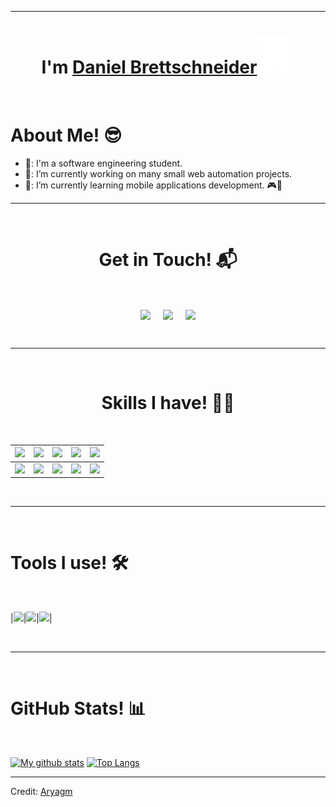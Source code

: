 
<hr>
<h1 align="center">I'm <a href="https://github.com/DanielBretts">Daniel Brettschneider<a><img src="https://github.com/Kathryn-Jie/Kathryn-Jie/blob/main/wave.gif" width="60px"/></h1>
<Br>
<h1>About Me! 😎</h1>

- 🏫: I'm a software engineering student.
- 🔭: I’m currently working on many small web automation projects.
- 🌱: I’m currently learning mobile applications development. 🎮📱
  
<hr>
<Br>
<h1 align="center">Get in Touch! 📬</h1>
<Br>
<p align="center">
<a href="https://www.linkedin.com/in/daniel-brettschneider-5831a0187/" target="blank"><img align="center" src="https://img.shields.io/badge/Daniel Brettschneider-0077B5?style=for-the-badge&logo=linkedin&logoColor=white" /></a> &nbsp;&nbsp;&nbsp;  <a href="mailto:daniel.1481997@gmail.com" target="blank"><img align="center" src="https://img.shields.io/badge/daniel.1481997@gmail.com-D14836?style=for-the-badge&logo=gmail&logoColor=white" /></a>    &nbsp;&nbsp;&nbsp;       <a href="https://www.github.com/DanielBretts" target="blank"><img align="center" src="https://img.shields.io/badge/DanielBretts-100000?style=for-the-badge&logo=github&logoColor=white" /></a>
</p>
  
<Br>
<hr>
<Br>
<h1 align="center">Skills I have! 🤸‍♂</h1>
<Br>
  
|![](https://img.shields.io/badge/OOP-brightgreen?style=for-the-badge)|![](https://img.shields.io/badge/ML-Supervized%20Learning-brightgreen?style=for-the-badge)|![](https://img.shields.io/badge/ML-Unsupervized%20Learning-brightgreen?style=for-the-badge)|![](https://img.shields.io/badge/Web%20Scraping-red?style=for-the-badge)|![](https://img.shields.io/badge/Dashboards-red?style=for-the-badge)|
|---|---|---|---|---|
|![](https://img.shields.io/badge/Data%20Science-blue?style=for-the-badge)|![](https://img.shields.io/badge/DS-Data%20Cleaning-blue?style=for-the-badge)|![](https://img.shields.io/badge/DS-Data%20Analysis-blue?style=for-the-badge)|![](https://img.shields.io/badge/DS-Data%20Visualization-blue?style=for-the-badge)|![](https://img.shields.io/badge/And%20More!-yellow?style=for-the-badge)|
  
  
<Br>
<hr>
<Br>
<h1>Tools I use! 🛠️</h1>
<Br>
 
|![](https://img.shields.io/badge/Python-FFD43B?style=for-the-badge&logo=python&logoColor=darkgreen)|![](https://img.shields.io/badge/TensorFlow-FF6F00?style=for-the-badge&logo=TensorFlow&logoColor=white)|![](https://img.shields.io/badge/TensorFlow-FF6F00?style=for-the-badge&logo=Java&logoColor=orange)|

<Br>
<hr>
<Br>
<h1>GitHub Stats! 📊</h1>
<Br>
  
[![My github stats](https://github-readme-stats.vercel.app/api?username=DanielBretts&show_icons=true&theme=merko)](https://github.com/DanielBretts/github-readme-stats) [![Top Langs](https://github-readme-stats.vercel.app/api/top-langs/?username=DanielBretts&layout=compact&theme=merko)](https://github.com/DanielBretts/github-readme-stats)


------
  
Credit: [Aryagm](https://github.com/Aryagm)
